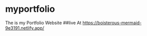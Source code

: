 # myportfolio
The is my Portfolio Website
##live  At https://boisterous-mermaid-9e3191.netlify.app/
